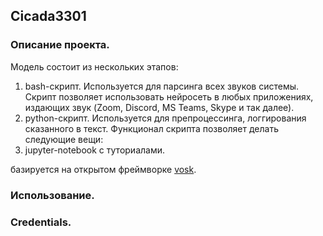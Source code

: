 ## Cicada3301

### Описание проекта.
Модель состоит из нескольких этапов:
  1. bash-скрипт. Используется для парсинга всех звуков системы. Скрипт позволяет использовать нейросеть в любых приложениях, издающих звук (Zoom, Discord, MS Teams, Skype и так далее).
  2. python-скрипт. Используется для препроцессинга, логгирования сказанного в текст. Функционал скрипта позволяет делать следующие вещи:
  3. jupyter-notebook с туториалами.
  
базируется на открытом фреймворке [vosk](https://github.com/alphacep/vosk-api). 
### Использование.
### Credentials.
